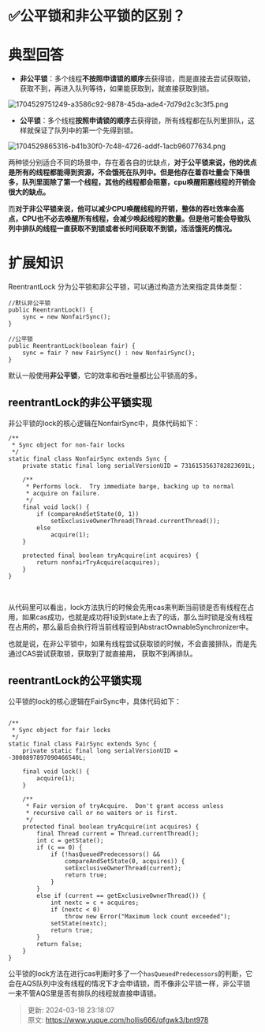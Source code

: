 # ✅公平锁和非公平锁的区别？

# 典型回答
+ **非公平锁**：多个线程**不按照申请锁的顺序**去获得锁，而是直接去尝试获取锁，获取不到，再进入队列等待，如果能获取到，就直接获取到锁。



![1704529751249-a3586c92-9878-45da-ade4-7d79d2c3c3f5.png](./img/XZiXYlhVPgGvSHLc/1704529751249-a3586c92-9878-45da-ade4-7d79d2c3c3f5-436018.png)

+ **公平锁**：多个线程**按照申请锁的顺序**去获得锁，所有线程都在队列里排队，这样就保证了队列中的第一个先得到锁。



![1704529865316-b41b30f0-7c48-4726-addf-1acb96077634.png](./img/XZiXYlhVPgGvSHLc/1704529865316-b41b30f0-7c48-4726-addf-1acb96077634-149362.png)





两种锁分别适合不同的场景中，存在着各自的优缺点，**对于公平锁来说，他的优点是所有的线程都能得到资源，不会饿死在队列中。但是他存在着吞吐量会下降很多，队列里面除了第一个线程，其他的线程都会阻塞，cpu唤醒阻塞线程的开销会很大的缺点。**



而**对于非公平锁来说，他可以减少CPU唤醒线程的开销，整体的吞吐效率会高点，CPU也不必去唤醒所有线程，会减少唤起线程的数量。但是他可能会导致队列中排队的线程一直获取不到锁或者长时间获取不到锁，活活饿死的情况。**



# 扩展知识
ReentrantLock 分为公平锁和非公平锁，可以通过构造方法来指定具体类型：



```plain
//默认非公平锁
public ReentrantLock() {
	sync = new NonfairSync();
}
```



```plain
//公平锁
public ReentrantLock(boolean fair) {
	sync = fair ? new FairSync() : new NonfairSync();
}
```



默认一般使用**非公平锁**，它的效率和吞吐量都比公平锁高的多。



## <font style="color:rgb(0, 0, 0);">reentrantLock的非公平锁实现</font>


非公平锁的lock的核心逻辑在NonfairSync中，具体代码如下：



```plain
/**
 * Sync object for non-fair locks
 */
static final class NonfairSync extends Sync {
    private static final long serialVersionUID = 7316153563782823691L;

    /**
     * Performs lock.  Try immediate barge, backing up to normal
     * acquire on failure.
     */
    final void lock() {
        if (compareAndSetState(0, 1))
            setExclusiveOwnerThread(Thread.currentThread());
        else
            acquire(1);
    }

    protected final boolean tryAcquire(int acquires) {
        return nonfairTryAcquire(acquires);
    }
}

```

[  
](https://blog.csdn.net/weixin_39309402/article/details/106466843)

从代码里可以看出，lock方法执行的时候会先用cas来判断当前锁是否有线程在占用，如果cas成功，也就是成功将1设到state上去了的话，那么当时锁是没有线程在占用的，那么最后会执行将当前线程设到AbstractOwnableSynchronizer中。



也就是说，在非公平锁中，如果有线程尝试获取锁的时候，不会直接排队，而是先通过CAS尝试获取锁，获取到了就直接用， 获取不到再排队。

## <font style="color:rgb(0, 0, 0);">reentrantLock的公平锁实现</font>
公平锁的lock的核心逻辑在FairSync中，具体代码如下：



```plain

/**
 * Sync object for fair locks
 */
static final class FairSync extends Sync {
    private static final long serialVersionUID = -3000897897090466540L;

    final void lock() {
        acquire(1);
    }

    /**
     * Fair version of tryAcquire.  Don't grant access unless
     * recursive call or no waiters or is first.
     */
    protected final boolean tryAcquire(int acquires) {
        final Thread current = Thread.currentThread();
        int c = getState();
        if (c == 0) {
            if (!hasQueuedPredecessors() &&
                compareAndSetState(0, acquires)) {
                setExclusiveOwnerThread(current);
                return true;
            }
        }
        else if (current == getExclusiveOwnerThread()) {
            int nextc = c + acquires;
            if (nextc < 0)
                throw new Error("Maximum lock count exceeded");
            setState(nextc);
            return true;
        }
        return false;
    }
}
```



公平锁的lock方法在进行cas判断时多了一个`hasQueuedPredecessors`的判断，它会在AQS队列中没有线程的情况下才会申请锁，而不像非公平锁一样，非公平锁一来不管AQS里是否有排队的线程就直接申请锁。



> 更新: 2024-03-18 23:18:07  
> 原文: <https://www.yuque.com/hollis666/qfgwk3/bnt978>